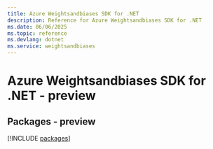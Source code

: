 ```yaml
---
title: Azure Weightsandbiases SDK for .NET
description: Reference for Azure Weightsandbiases SDK for .NET
ms.date: 06/06/2025
ms.topic: reference
ms.devlang: dotnet
ms.service: weightsandbiases
---
```

# Azure Weightsandbiases SDK for .NET - preview
## Packages - preview
[!INCLUDE [packages](weightsandbiases-index.md)]